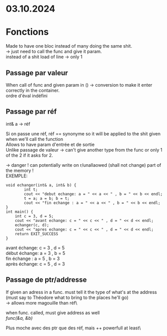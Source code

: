 # 03.10.2024

# Fonctions

Made to have one bloc instead of many doing the same shit.\
-> just need to call the func and give it param.\
instead of a shit load of line -> only 1

## Passage par valeur

When call of func and given param in () -> conversion to make it enter correctly in the container.\
ordre d'éval indéfini

## Passage par réf

int& a -> réf

Si on passe une réf, réf == synonyme so it will be applied to the shit given when we'll call the function\
Allows to have param d'entrée et de sortie\
Unlike passage de valeur -> can't give another type from the func or only 1 of the 2 if it asks for 2.

-> danger ! can potentially write on r/unallaowed (shall not change) part of the memory !\
EXEMPLE:
 
```
void echanger(int& a, int& b) { 
        int t;
        cout << "debut echange: a = " << a << " , b = " << b << endl;
        t = a; a = b; b = t;
        cout << "fin echange : a = " << a << " , b = " << b << endl;
}
int main() {
    int c = 3, d = 5;
    cout << "avant echange: c = " << c << " , d = " << d << endl;
    echanger(c, d);
    cout << "apres echange: c = " << c << " , d = " << d << endl;
    return EXIT_SUCCESS
}
```

avant échange: c = 3 , d = 5\
début échange: a = 3 , b = 5\
fin échange : a = 5 , b = 3\
après échange: c = 5 , d = 3

## Passage de ptr/addresse

If given an adress in a func. must tell it the type of what's at the address\
(must say to Théodore what to bring to the places he'll go)\
-> allows more magouille than réf\

when func. called, must give address as well\
*func(&a, &b)*

Plus moche avec des ptr que des réf, mais ++ powerfull at least\



































